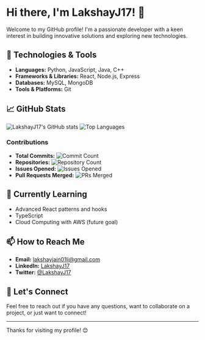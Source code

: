 # Hi there, I'm LakshayJ17! 👋

Welcome to my GitHub profile! I'm a passionate developer with a keen interest in building innovative solutions and exploring new technologies.

## 🔧 Technologies & Tools

- **Languages:** Python, JavaScript, Java, C++
- **Frameworks & Libraries:** React, Node.js, Express
- **Databases:** MySQL, MongoDB
- **Tools & Platforms:** Git

## 📈 GitHub Stats

![LakshayJ17's GitHub stats](https://github-readme-stats.vercel.app/api?username=LakshayJ17&show_icons=true&theme=radical)
![Top Languages](https://github-readme-stats.vercel.app/api/top-langs/?username=LakshayJ17&layout=compact&theme=radical)

### Contributions

- **Total Commits:** ![Commit Count](https://img.shields.io/github/commit-activity/y/LakshayJ17?style=flat-square)
- **Repositories:** ![Repository Count](https://img.shields.io/badge/dynamic/json?color=informational&label=Repositories&query=public_repos&url=https%3A%2F%2Fapi.github.com%2Fusers%2FLakshayJ17)
- **Issues Opened:** ![Issues Opened](https://img.shields.io/github/issues-raw/LakshayJ17?style=flat-square)
- **Pull Requests Merged:** ![PRs Merged](https://img.shields.io/github/issues-pr-closed-raw/LakshayJ17?style=flat-square)

## 🌱 Currently Learning

- Advanced React patterns and hooks
- TypeScript
- Cloud Computing with AWS (future goal)

## 📫 How to Reach Me

- **Email:** lakshayjain01lj@gmail.com
- **LinkedIn:** [LakshayJ17](https://www.linkedin.com/in/lakshayj17/)
- **Twitter:** [@LakshayJ17](https://twitter.com/LakshayJ17)

## 💬 Let's Connect

Feel free to reach out if you have any questions, want to collaborate on a project, or just want to connect!

---

Thanks for visiting my profile! 😊
